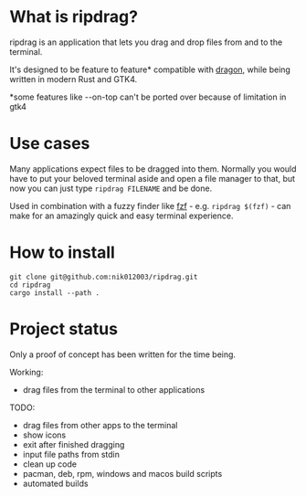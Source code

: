 # What is ripdrag?
ripdrag is an application that lets you drag and drop files from and to the terminal.

It's designed to be feature to feature* compatible with [dragon](https://github.com/mwh/dragon), while being written in modern Rust and GTK4.

*some features like --on-top can't be ported over because of limitation in gtk4
# Use cases

Many applications expect files to be dragged into them. Normally you would have to put your beloved terminal aside and open a file manager to that, but now you can just type ```ripdrag FILENAME``` and be done.

Used in combination with a fuzzy finder like [fzf](https://github.com/junegunn/fzf) - e.g. ```ripdrag $(fzf)``` - can make for an amazingly quick and easy terminal experience. 

# How to install
```
git clone git@github.com:nik012003/ripdrag.git
cd ripdrag
cargo install --path .
```
# Project status
Only a proof of concept has been written for the time being.

Working:
- drag files from the terminal to other applications

TODO:
- drag files from other apps to the terminal
- show icons
- exit after finished dragging
- input file paths from stdin
- clean up code
- pacman, deb, rpm, windows and macos build scripts
- automated builds